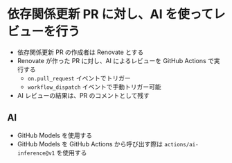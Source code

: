 # 依存関係更新 PR に対し、AI を使ってレビューを行う

- 依存関係更新 PR の作成者は Renovate とする
- Renovate が作った PR に対し、AI によるレビューを GitHub Actions で実行する
  - `on.pull_request` イベントでトリガー
  - `workflow_dispatch` イベントで手動トリガー可能
- AI レビューの結果は、PR のコメントとして残す

## AI

- GitHub Models を使用する
- GitHub Models を GitHub Actions から呼び出す際は `actions/ai-inference@v1` を使用する
